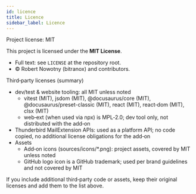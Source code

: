 ```yaml
---
id: licence
title: Licence
sidebar_label: Licence
---
```


Project license: MIT

This project is licensed under the **MIT License**.

- Full text: see `LICENSE` at the repository root.
- © Robert Nowotny (bitranox) and contributors.

Third‑party licenses (summary)
- dev/test & website tooling: all MIT unless noted
  - vitest (MIT), jsdom (MIT), @docusaurus/core (MIT), @docusaurus/preset-classic (MIT), react (MIT), react‑dom (MIT), clsx (MIT)
  - web‑ext (when used via npx) is MPL‑2.0; dev tool only, not distributed with the add‑on
- Thunderbird MailExtension APIs: used as a platform API; no code copied, no additional license obligations for the add‑on
- Assets
  - Add‑on icons (sources/icons/*.png): project assets, covered by MIT unless noted
  - GitHub logo icon is a GitHub trademark; used per brand guidelines and not covered by MIT

If you include additional third‑party code or assets, keep their original licenses and add them to the list above.

